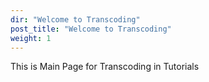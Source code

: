```yaml
---
dir: "Welcome to Transcoding"
post_title: "Welcome to Transcoding"
weight: 1
---
```


This is Main Page for Transcoding in Tutorials